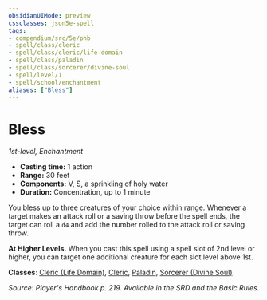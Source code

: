 ```yaml
---
obsidianUIMode: preview
cssclasses: json5e-spell
tags:
- compendium/src/5e/phb
- spell/class/cleric
- spell/class/cleric/life-domain
- spell/class/paladin
- spell/class/sorcerer/divine-soul
- spell/level/1
- spell/school/enchantment
aliases: ["Bless"]
---
```

# Bless
*1st-level, Enchantment*  

- **Casting time:** 1 action
- **Range:** 30 feet
- **Components:** V, S, a sprinkling of holy water
- **Duration:** Concentration, up to 1 minute

You bless up to three creatures of your choice within range. Whenever a target makes an attack roll or a saving throw before the spell ends, the target can roll a `d4` and add the number rolled to the attack roll or saving throw.

**At Higher Levels.** When you cast this spell using a spell slot of 2nd level or higher, you can target one additional creature for each slot level above 1st.

**Classes**: [Cleric (Life Domain)](cleric-life-domain.md), [Cleric](cleric.md), [Paladin](paladin.md), [Sorcerer (Divine Soul)](sorcerer-divine-soul-xge.md)

*Source: Player's Handbook p. 219. Available in the SRD and the Basic Rules.*